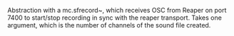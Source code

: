 Abstraction with a mc.sfrecord~, which receives OSC from Reaper on port 7400 to start/stop recording in sync with the reaper transport. Takes one argument, which is the number of channels of the sound file created. 